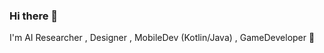 ### Hi there 👋
I'm AI Researcher , Designer , MobileDev (Kotlin/Java) , GameDeveloper 🚀 

<!--
[![willianrod's wakatime stats](https://github-readme-stats.vercel.app/api/wakatime?username=mahdisml)](https://github.com/anuraghazra/github-readme-stats)
-->
<!--
[![Top Langs](https://github-readme-stats.vercel.app/api/top-langs/?username=mahdisml&exclude_repo=github-readme-stats,anuraghazra.github.io)](https://github.com/anuraghazra/github-readme-stats)
-->

<!--
**mahdisml/mahdisml** is a ✨ _special_ ✨ repository because its `README.md` (this file) appears on your GitHub profile.

Here are some ideas to get you started:

- 🔭 I’m currently working on ...
- 🌱 I’m currently learning ...
- 👯 I’m looking to collaborate on ...
- 🤔 I’m looking for help with ...
- 💬 Ask me about ...
- 📫 How to reach me: ...
- 😄 Pronouns: ...
- ⚡ Fun fact: ...
-->
